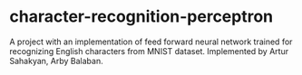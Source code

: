 # character-recognition-perceptron
A project with an implementation of feed forward neural network trained for recognizing English characters from MNIST dataset.
Implemented by Artur Sahakyan, Arby Balaban.
